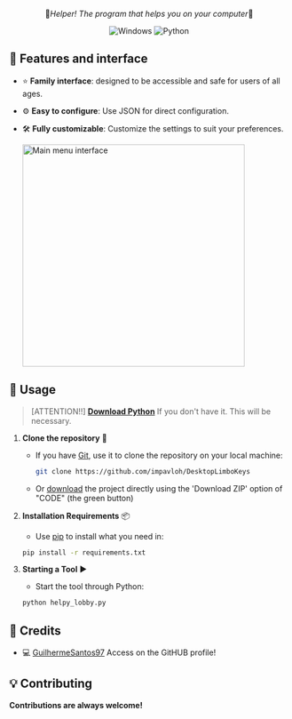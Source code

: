 <p align="center">
    <p align="center">
      🔑<em>Helper! The program that helps you on your computer</em>🔑
    </p>
    <p align="center">
      <img src="https://img.shields.io/badge/Windows-0078D6?style=for-the-badge&logo=windows&logoColor=white" alt="Windows">
      <img src="https://img.shields.io/badge/Python-3776AB.svg?style=for-the-badge&logo=Python&logoColor=white" alt="Python">
    </p>
</p>

## 🎯 Features and interface

- ⭐ **Family interface**: designed to be accessible and safe for users of all ages.

- ⚙️ **Easy to configure**: Use JSON for direct configuration.
- 🛠️ **Fully customizable**: Customize the settings to suit your preferences.

    <img src="https://i.imgur.com/t7CwxZj.png" alt="Main menu interface" height="400"/>
  

## 🚀 Usage

> [ATTENTION!!]
> **[Download Python](https://www.python.org/downloads/)** If you don't have it. This will be necessary.
   
1. **Clone the repository** 🔗
     - If you have [Git](https://git-scm.com/downloads), use it to clone the repository on your local machine:
       ```bash
       git clone https://github.com/impavloh/DesktopLimboKeys
       ```
     - Or [download](https://github.com/impavloh/DesktopLimboKeys/archive/refs/heads/master.zip) the project directly using the 'Download ZIP' option of "CODE" (the green button)


2. **Installation Requirements** 📦
      - Use [pip](https://python.land/virtual-environments/installing-packages-with-pip) to install what you need in:
     ```bash
     pip install -r requirements.txt
     ```
   
3. **Starting a Tool** ▶️
      - Start the tool through Python:
      ```bash
      python helpy_lobby.py
      ```

## 📃 Credits

- 💻 [GuilhermeSantos97](https://github.com/GuilhermeSantos97) Access on the GitHUB profile!

## 💡 Contributing
**Contributions are always welcome!**
